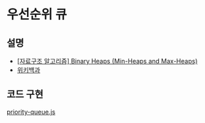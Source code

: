 # 우선순위 큐
## 설명
- [[자료구조 알고리즘] Binary Heaps (Min-Heaps and Max-Heaps)](https://www.youtube.com/watch?v=jfwjyJvbbBI)
- [위키백과](https://ko.wikipedia.org/wiki/%EC%9A%B0%EC%84%A0%EC%88%9C%EC%9C%84_%ED%81%90)

## 코드 구현
[priority-queue.js](./priority-queue.js)
